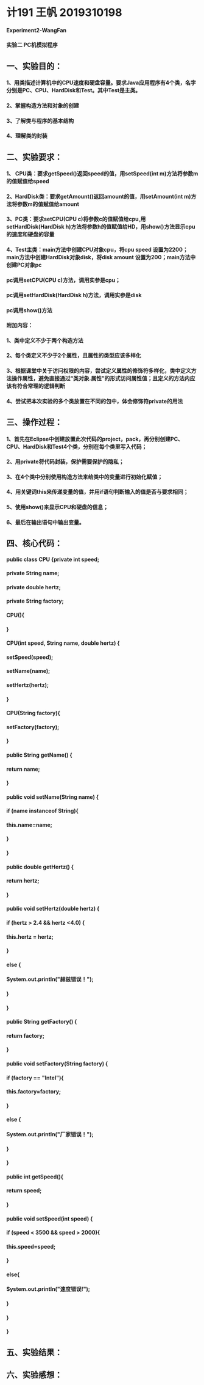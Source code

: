 # 计191 王帆 2019310198


#### Experiment2-WangFan



#### 实验二 PC机模拟程序


## 一、实验目的：

#### 1、用类描述计算机中的CPU速度和硬盘容量。要求Java应用程序有4个类，名字分别是PC、CPU、HardDisk和Test。其中Test是主类。


#### 2、掌握构造方法和对象的创建


#### 3、了解类与程序的基本结构


#### 4、理解类的封装




## 二、实验要求：


#### 1、 CPU类：要求getSpeed()返回speed的值，用setSpeed(int m)方法将参数m的值赋值给speed


#### 2、HardDisk类：要求getAmount()返回amount的值，用setAmount(int m)方法将参数m的值赋值给amount


#### 3、PC类：要求setCPU(CPU c)将参数c的值赋值给cpu,用setHardDisk(HardDisk h)方法将参数h的值赋值给HD，用show()方法显示cpu的速度和硬盘的容量


#### 4、Test主类：main方法中创建CPU对象cpu，将cpu speed 设置为2200；main方法中创建HardDisk对象disk，将disk amount 设置为200；main方法中创建PC对象pc


#### pc调用setCPU(CPU c)方法，调用实参是cpu；


#### pc调用setHardDisk(HardDisk h)方法，调用实参是disk


#### pc调用show()方法


#### 附加内容：


#### 1、类中定义不少于两个构造方法


#### 2、每个类定义不少于2个属性，且属性的类型应该多样化


#### 3、根据课堂中关于访问权限的内容，尝试定义属性的修饰符多样化，类中定义方法操作属性，避免直接通过“类对象.属性”的形式访问属性值；且定义的方法内应该有符合常理的逻辑判断


#### 4、尝试把本次实验的多个类放置在不同的包中，体会修饰符private的用法




## 三、操作过程：


#### 1、首先在Eclipse中创建放置此次代码的project，pack，再分别创建PC、CPU、HardDisk和Test4个类，分别在每个类里写入代码；


#### 2、用private将代码封装，保护需要保护的隐私；


#### 3、在4个类中分别使用构造方法来给类中的变量进行初始化赋值；


#### 4、用关键词this来传递变量的值，并用if语句判断输入的值是否与要求相同；


#### 5、使用show()来显示CPU和硬盘的信息；


#### 6、最后在输出语句中输出变量。




## 四、核心代码：
#### public class CPU {private int speed;
#### private String name;
#### private double hertz;
#### private String factory;
#### CPU(){
#### }
#### CPU(int speed, String name, double hertz) {
####     setSpeed(speed);
####     setName(name);
####     setHertz(hertz);
#### }
#### CPU(String factory){
####     setFactory(factory);
#### }
#### 
#### public String getName() {
####     return name;
#### }
#### 
#### public void setName(String name) {
####     if (name instanceof String){
####         this.name=name;
####     }
#### }
#### 
#### public double getHertz() {
####     return hertz;
#### }
#### 
#### public void setHertz(double hertz) {
####     if (hertz > 2.4 && hertz <4.0) {
####         this.hertz = hertz;
####     }
####     else {
####        System.out.println("赫兹错误！");
####     }
#### }
#### 
#### public String getFactory() {
####     return factory;
#### }
#### 
#### public void setFactory(String factory) {
####     if (factory == "Intel"){
####         this.factory=factory;
####     }
####     else {
####         System.out.println("厂家错误！");
####    }
#### 
#### }
#### public int getSpeed(){
####     return speed;
#### }
#### public void setSpeed(int speed) {
####     if (speed < 3500 && speed > 2000){
####         this.speed=speed;
####     }
####     else{
####         System.out.println("速度错误!");
####     }
#### }
#### 
#### 
#### }
## 五、实验结果：







## 六、实验感想：
